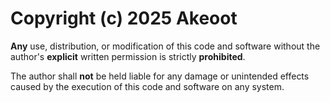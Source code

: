 # Copyright (c) 2025 Akeoot  

**Any** use, distribution, or modification of this code and software without the author's **explicit** written permission is strictly **prohibited**.  

The author shall **not** be held liable for any damage or unintended effects caused by the execution of this code and software on any system.